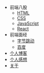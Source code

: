 * 前端八股
  * [HTML](md/room/HTML/01.md)
  * [CSS](md/room/CSS/01.md)
  * [JavaScript](md/room/JavaScript/01.md)
  * [React](md/room/React/01.md)
* 前端面经
  * [字节跳动](md/interview/bytedance/01.md)
  * [百度](md/interview/baidu/01.md)
* [个人博客](md/blog/01.md)
* [个人感想](md/thoughts/01.md)
* [关于](README.md)
